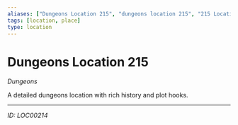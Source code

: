 ```yaml
---
aliases: ["Dungeons Location 215", "dungeons location 215", "215 Location Dungeons"]
tags: [location, place]
type: location
---
```


# Dungeons Location 215

*Dungeons*

A detailed dungeons location with rich history and plot hooks.

---
*ID: LOC00214*